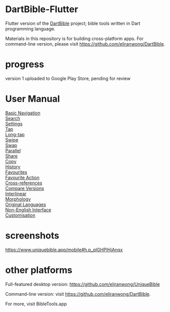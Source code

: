 # DartBible-Flutter
Flutter version of the <a href="https://github.com/eliranwong/DartBible">DartBible</a> project; bible tools written in Dart programming language.

Materials in this repository is for building cross-platform apps.
For command-line version, please visit https://github.com/eliranwong/DartBible.

# progress

version 1 uploaded to Google Play Store, pending for review

# User Manual

<a href='https://www.uniquebible.app/mobile/basic-navigation'>Basic Navigation</a><br>
<a href='https://www.uniquebible.app/mobile/search'>Search</a><br>
<a href='https://www.uniquebible.app/mobile/settings'>Settings</a><br>
<a href='https://www.uniquebible.app/mobile/tap'>Tap</a><br>
<a href='https://www.uniquebible.app/mobile/long-tap'>Long-tap</a><br>
<a href='https://www.uniquebible.app/mobile/swipe'>Swipe</a><br>
<a href='https://www.uniquebible.app/mobile/swap'>Swap</a><br>
<a href='https://www.uniquebible.app/mobile/parallel'>Parallel</a><br>
<a href='https://www.uniquebible.app/mobile/share'>Share</a><br>
<a href='https://www.uniquebible.app/mobile/copy'>Copy</a><br>
<a href='https://www.uniquebible.app/mobile/history'>History</a><br>
<a href='https://www.uniquebible.app/mobile/favourites'>Favourites</a><br>
<a href='https://www.uniquebible.app/mobile/favourite-action'>Favourite Action</a><br>
<a href='https://www.uniquebible.app/mobile/cross-references'>Cross-references</a><br>
<a href='https://www.uniquebible.app/mobile/compare-versions'>Compare Versions</a><br>
<a href='https://www.uniquebible.app/mobile/interlinear'>Interlinear</a><br>
<a href='https://www.uniquebible.app/mobile/morphology'>Morphology</a><br>
<a href='https://www.uniquebible.app/mobile/original-languages'>Original Languages</a><br>
<a href='https://www.uniquebible.app/mobile/non-english-interface'>Non-English Interface</a><br>
<a href='https://www.uniquebible.app/mobile/customisation'>Customisation</a>

# screenshots

<a href='https://www.uniquebible.app/mobile#h.p_qIGHPlHiAnqx'>https://www.uniquebible.app/mobile#h.p_qIGHPlHiAnqx</a>

# other platforms

Full-featured desktop version: https://github.com/eliranwong/UniqueBible

Command-line version: visit https://github.com/eliranwong/DartBible.

For more, visit BibleTools.app
